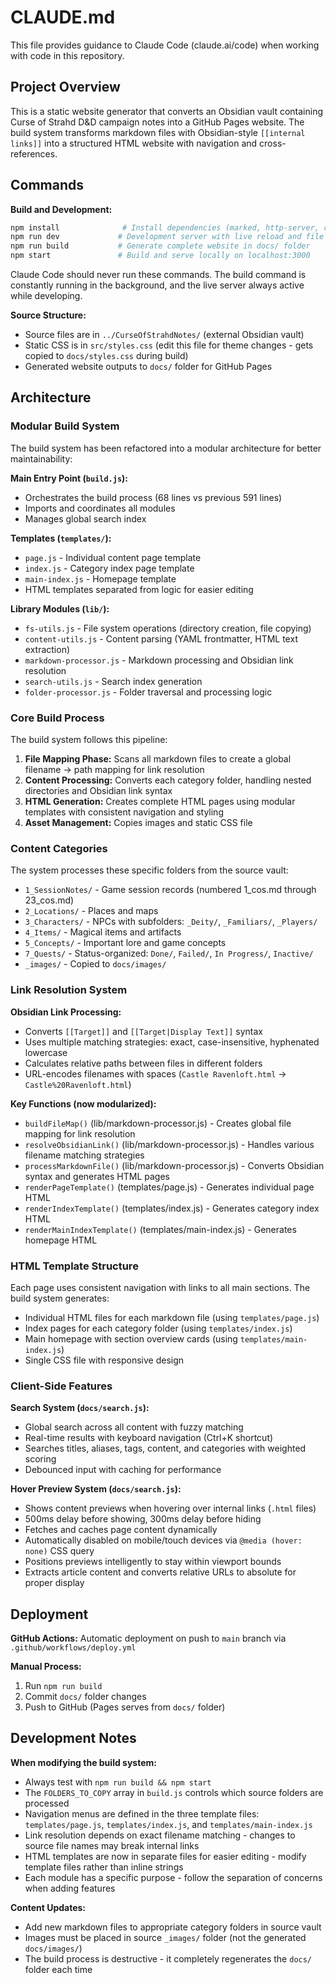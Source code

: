 # CLAUDE.md

This file provides guidance to Claude Code (claude.ai/code) when working with code in this repository.

## Project Overview

This is a static website generator that converts an Obsidian vault containing Curse of Strahd D&D campaign notes into a GitHub Pages website. The build system transforms markdown files with Obsidian-style `[[internal links]]` into a structured HTML website with navigation and cross-references.

## Commands

**Build and Development:**
```bash
npm install              # Install dependencies (marked, http-server, chokidar, ws)
npm run dev             # Development server with live reload and file watching
npm run build           # Generate complete website in docs/ folder
npm start               # Build and serve locally on localhost:3000
```

Claude Code should never run these commands. The build command is constantly running in the background, and the live server always active while developing.

**Source Structure:**
- Source files are in `../CurseOfStrahdNotes/` (external Obsidian vault)
- Static CSS is in `src/styles.css` (edit this file for theme changes - gets copied to `docs/styles.css` during build)
- Generated website outputs to `docs/` folder for GitHub Pages

## Architecture

### Modular Build System

The build system has been refactored into a modular architecture for better maintainability:

**Main Entry Point (`build.js`):**
- Orchestrates the build process (68 lines vs previous 591 lines)
- Imports and coordinates all modules
- Manages global search index

**Templates (`templates/`):**
- `page.js` - Individual content page template
- `index.js` - Category index page template  
- `main-index.js` - Homepage template
- HTML templates separated from logic for easier editing

**Library Modules (`lib/`):**
- `fs-utils.js` - File system operations (directory creation, file copying)
- `content-utils.js` - Content parsing (YAML frontmatter, HTML text extraction)
- `markdown-processor.js` - Markdown processing and Obsidian link resolution
- `search-utils.js` - Search index generation
- `folder-processor.js` - Folder traversal and processing logic

### Core Build Process

The build system follows this pipeline:

1. **File Mapping Phase:** Scans all markdown files to create a global filename → path mapping for link resolution
2. **Content Processing:** Converts each category folder, handling nested directories and Obsidian link syntax  
3. **HTML Generation:** Creates complete HTML pages using modular templates with consistent navigation and styling
4. **Asset Management:** Copies images and static CSS file

### Content Categories

The system processes these specific folders from the source vault:
- `1_SessionNotes/` - Game session records (numbered 1_cos.md through 23_cos.md)
- `2_Locations/` - Places and maps 
- `3_Characters/` - NPCs with subfolders: `_Deity/`, `_Familiars/`, `_Players/`
- `4_Items/` - Magical items and artifacts
- `5_Concepts/` - Important lore and game concepts  
- `7_Quests/` - Status-organized: `Done/`, `Failed/`, `In Progress/`, `Inactive/`
- `_images/` - Copied to `docs/images/`

### Link Resolution System

**Obsidian Link Processing:**
- Converts `[[Target]]` and `[[Target|Display Text]]` syntax
- Uses multiple matching strategies: exact, case-insensitive, hyphenated lowercase
- Calculates relative paths between files in different folders
- URL-encodes filenames with spaces (`Castle Ravenloft.html` → `Castle%20Ravenloft.html`)

**Key Functions (now modularized):**
- `buildFileMap()` (lib/markdown-processor.js) - Creates global file mapping for link resolution
- `resolveObsidianLink()` (lib/markdown-processor.js) - Handles various filename matching strategies  
- `processMarkdownFile()` (lib/markdown-processor.js) - Converts Obsidian syntax and generates HTML pages
- `renderPageTemplate()` (templates/page.js) - Generates individual page HTML
- `renderIndexTemplate()` (templates/index.js) - Generates category index HTML
- `renderMainIndexTemplate()` (templates/main-index.js) - Generates homepage HTML

### HTML Template Structure

Each page uses consistent navigation with links to all main sections. The build system generates:
- Individual HTML files for each markdown file (using `templates/page.js`)
- Index pages for each category folder (using `templates/index.js`)
- Main homepage with section overview cards (using `templates/main-index.js`)
- Single CSS file with responsive design

### Client-Side Features

**Search System (`docs/search.js`):**
- Global search across all content with fuzzy matching
- Real-time results with keyboard navigation (Ctrl+K shortcut)
- Searches titles, aliases, tags, content, and categories with weighted scoring
- Debounced input with caching for performance

**Hover Preview System (`docs/search.js`):**
- Shows content previews when hovering over internal links (`.html` files)
- 500ms delay before showing, 300ms delay before hiding
- Fetches and caches page content dynamically
- Automatically disabled on mobile/touch devices via `@media (hover: none)` CSS query
- Positions previews intelligently to stay within viewport bounds
- Extracts article content and converts relative URLs to absolute for proper display

## Deployment

**GitHub Actions:** Automatic deployment on push to `main` branch via `.github/workflows/deploy.yml`

**Manual Process:**
1. Run `npm run build` 
2. Commit `docs/` folder changes
3. Push to GitHub (Pages serves from `docs/` folder)

## Development Notes

**When modifying the build system:**
- Always test with `npm run build && npm start` 
- The `FOLDERS_TO_COPY` array in `build.js` controls which source folders are processed
- Navigation menus are defined in the three template files: `templates/page.js`, `templates/index.js`, and `templates/main-index.js`
- Link resolution depends on exact filename matching - changes to source file names may break internal links
- HTML templates are now in separate files for easier editing - modify template files rather than inline strings
- Each module has a specific purpose - follow the separation of concerns when adding features

**Content Updates:**
- Add new markdown files to appropriate category folders in source vault
- Images must be placed in source `_images/` folder (not the generated `docs/images/`)
- The build process is destructive - it completely regenerates the `docs/` folder each time